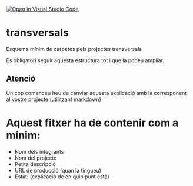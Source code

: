 [![Open in Visual Studio Code](https://classroom.github.com/assets/open-in-vscode-f059dc9a6f8d3a56e377f745f24479a46679e63a5d9fe6f495e02850cd0d8118.svg)](https://classroom.github.com/online_ide?assignment_repo_id=6494318&assignment_repo_type=AssignmentRepo)
# transversals
Esquema mínim de carpetes pels projectes transversals

És obligatori seguir aquesta estructura tot i que la podeu ampliar.

## Atenció
Un cop comenceu heu de canviar aquesta explicació amb la corresponent al vostre projecte (utilitzant markdown)


# Aquest fitxer ha de contenir com a mínim:
 * Nom dels integrants
 * Nom del projecte
 * Petita descripció
 * URL de producció (quan la tingueu)
 * Estat: (explicació de en quin punt està)
